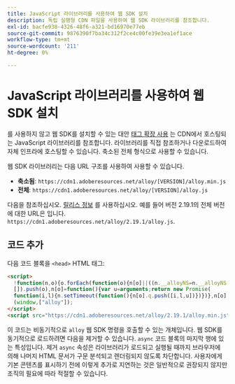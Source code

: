 ```yaml
---
title: JavaScript 라이브러리를 사용하여 웹 SDK 설치
description: 독립 실행형 CDN 파일을 사용하여 웹 SDK 라이브러리를 참조합니다.
exl-id: bacfe938-4326-48f6-a321-bd16970e77eb
source-git-commit: 9876390f7ba34c312f2ce4c00fe39e3ea1ef1ace
workflow-type: tm+mt
source-wordcount: '211'
ht-degree: 0%

---
```


# JavaScript 라이브러리를 사용하여 웹 SDK 설치

를 사용하지 않고 웹 SDK를 설치할 수 있는 대안 [태그 확장 사용](extension.md) 는 CDN에서 호스팅되는 JavaScript 라이브러리를 참조합니다. 라이브러리를 직접 참조하거나 다운로드하여 자체 인프라에 호스팅할 수 있습니다. 축소된 전체 형식으로 사용할 수 있습니다.

웹 SDK 라이브러리는 다음 URL 구조를 사용하여 사용할 수 있습니다.

* **축소됨**: `https://cdn1.adoberesources.net/alloy/[VERSION]/alloy.min.js`
* **전체**: `https://cdn1.adoberesources.net/alloy/[VERSION]/alloy.js`

다음을 참조하십시오. [릴리스 정보](../release-notes.md) 를 사용하십시오. 예를 들어 버전 2.19.1의 전체 버전에 대한 URL은 입니다. `https://cdn1.adoberesources.net/alloy/2.19.1/alloy.js`.

## 코드 추가

다음 코드 블록을 `<head>` HTML 태그:

```html
<script>
  !function(n,o){o.forEach(function(o){n[o]||((n.__alloyNS=n.__alloyNS||
  []).push(o),n[o]=function(){var u=arguments;return new Promise(
  function(i,l){n.setTimeout(function(){n[o].q.push([i,l,u])})})},n[o].q=[])})}
  (window,["alloy"]);
</script>
<script src="https://cdn1.adoberesources.net/alloy/2.19.1/alloy.min.js" async></script>
```

이 코드는 비동기적으로 `alloy` 웹 SDK 명령을 호출할 수 있는 개체입니다. 웹 SDK를 동기적으로 로드하려면 다음을 제거할 수 있습니다. `async` 코드 블록의 마지막 행에 있는 특성입니다. 제거 `async` 속성은 라이브러리가 로드되고 실행될 때까지 브라우저에 의해 나머지 HTML 문서가 구문 분석되고 렌더링되지 않도록 차단합니다. 사용자에게 기본 콘텐츠를 표시하기 전에 이렇게 추가로 지연하는 것은 일반적으로 권장되지 않지만 조직의 필요에 따라 적절할 수 있습니다.
